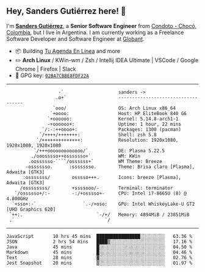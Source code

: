 ## Hey, Sanders Gutiérrez here! 👋

I'm **[Sanders Gutiérrez](https://linkeding.com/in/sandersgutierrez)**, a **Senior Software Engineer** from [Condoto - Chocó, Colombia](https://www.google.com/maps/place/Condoto,+Choco,+Colombia/@5.089546,-76.6535219,16z/data=!3m1!4b1!4m5!3m4!1s0x8e48100361370285:0x8ca43199f1c90a20!8m2!3d5.089546!4d-76.652079), but I live in Argentina. I am currently working as a Freelance Software Developer and Software Engineer at [Globant](https://globant.com).

-   :package: Building [Tu Agenda En Línea](https://tuagendaenlinea.com/) and more
-   :pencil2: **Arch Linux** / KWin-wm / Zsh / Intellij IDEA Ultimate | VSCode / Google Chrome | Firefox | Slack
-   :key: GPG key: [`02BA7CBBE8FDF22A`](https://github.com/sandersgutierrez.gpg)

---

```shell
                   -`                    sanders -> 
                  .o+`                   ----------------------------------- 
                 `ooo/                   OS: Arch Linux x86_64 
                `+oooo:                  Host: HP EliteBook 840 G6 
               `+oooooo:                 Kernel: 5.14.8-arch1-1 
               -+oooooo+:                Uptime: 1 hour, 22 mins 
             `/:-:++oooo+:               Packages: 1300 (pacman) 
            `/++++/+++++++:              Shell: zsh 5.8 
           `/++++++++++++++:             Resolution: 1920x1080, 1920x1080, 1920x1080 
          `/+++ooooooooooooo/`           DE: Plasma 5.22.5 
         ./ooosssso++osssssso+`          WM: KWin 
        .oossssso-````/ossssss+`         WM Theme: Breeze 
       -osssssso.      :ssssssso.        Theme: Brisa claro [Plasma], Adwaita [GTK3] 
      :osssssss/        osssso+++.       Icons: breeze [Plasma], Adwaita [GTK3] 
     /ossssssss/        +ssssooo/-       Terminal: terminator 
   `/ossssso+/:-        -:/+osssso+-     CPU: Intel i7-8665U (8) @ 4.800GHz 
  `+sso+:-`                 `.-/+oso:    GPU: Intel WhiskeyLake-U GT2 [UHD Graphics 620] 
 `++:.                           `-/+/   Memory: 4894MiB / 23851MiB 
 .`                                 `/
```

---

<!--START_SECTION:waka-->

```text
JavaScript       10 hrs 45 mins  ████████████████░░░░░░░░░   63.36 %
JSON             2 hrs 54 mins   ████▒░░░░░░░░░░░░░░░░░░░░   17.16 %
Java             45 mins         █░░░░░░░░░░░░░░░░░░░░░░░░   04.50 %
Markdown         45 mins         █░░░░░░░░░░░░░░░░░░░░░░░░   04.46 %
Text             28 mins         ▓░░░░░░░░░░░░░░░░░░░░░░░░   02.76 %
Jest Snapshot    20 mins         ▒░░░░░░░░░░░░░░░░░░░░░░░░   01.97 %
```

<!--END_SECTION:waka-->
